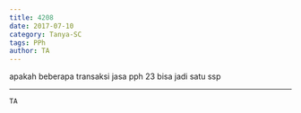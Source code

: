 ```yaml
---
title: 4208
date: 2017-07-10
category: Tanya-SC
tags: PPh
author: TA
---
```


apakah beberapa transaksi jasa pph 23 bisa jadi satu ssp

---



`TA`

